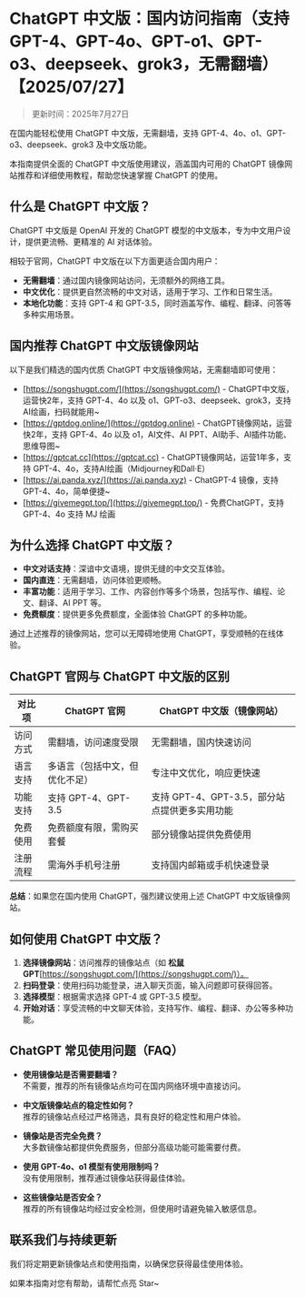 # ChatGPT 中文版：国内访问指南（支持 GPT-4、GPT-4o、GPT-o1、GPT-o3、deepseek、grok3，无需翻墙）【2025/07/27】

> 更新时间：2025年7月27日

在国内能轻松使用 ChatGPT 中文版，无需翻墙，支持 GPT-4、4o、o1、GPT-o3、deepseek、grok3 及中文版功能。

本指南提供全面的 ChatGPT 中文版使用建议，涵盖国内可用的 ChatGPT 镜像网站推荐和详细使用教程，帮助您快速掌握 ChatGPT 的使用。

## 什么是 ChatGPT 中文版？

ChatGPT 中文版是 OpenAI 开发的 ChatGPT 模型的中文版本，专为中文用户设计，提供更流畅、更精准的 AI 对话体验。

相较于官网，ChatGPT 中文版在以下方面更适合国内用户：

- **无需翻墙**：通过国内镜像网站访问，无须额外的网络工具。
- **中文优化**：提供更自然流畅的中文对话，适用于学习、工作和日常生活。
- **本地化功能**：支持 GPT-4 和 GPT-3.5，同时涵盖写作、编程、翻译、问答等多种实用场景。

## 国内推荐 ChatGPT 中文版镜像网站

以下是我们精选的国内优质 ChatGPT 中文版镜像网站，无需翻墙即可使用：

- [https://songshugpt.com/](https://songshugpt.com/) - ChatGPT中文版，运营快2年，支持 GPT-4、4o 以及 o1、GPT-o3、deepseek、grok3，支持 AI绘画，扫码就能用~
- [https://gptdog.online/](https://gptdog.online) - ChatGPT镜像网站，运营快2年，支持 GPT-4、4o 以及 o1，AI文件、AI PPT、AI助手、AI插件功能、思维导图~
- [https://gptcat.cc](https://gptcat.cc) - ChatGPT镜像网站，运营1年多，支持 GPT-4、4o，支持AI绘画（Midjourney和Dall·E）
- [https://ai.panda.xyz/](https://ai.panda.xyz) - ChatGPT-4 镜像，支持 GPT-4、4o，简单便捷~
- [https://givemegpt.top/](https://givemegpt.top/) - 免费ChatGPT，支持 GPT-4、4o 支持 MJ 绘画

## 为什么选择 ChatGPT 中文版？

- **中文对话支持**：深谙中文语境，提供无缝的中文交互体验。
- **国内直连**：无需翻墙，访问体验更顺畅。
- **丰富功能**：适用于学习、工作、内容创作等多个场景，包括写作、编程、论文、翻译、AI PPT 等。
- **免费额度**：提供更多免费额度，全面体验 ChatGPT 的多种功能。

通过上述推荐的镜像网站，您可以无障碍地使用 ChatGPT，享受顺畅的在线体验。

## ChatGPT 官网与 ChatGPT 中文版的区别

| 对比项     | ChatGPT 官网              | ChatGPT 中文版（镜像网站）          |
|------------|---------------------------|-----------------------------------|
| 访问方式    | 需翻墙，访问速度受限      | 无需翻墙，国内快速访问              |
| 语言支持    | 多语言（包括中文，但优化不足） | 专注中文优化，响应更快速            |
| 功能支持    | 支持 GPT-4、GPT-3.5       | 支持 GPT-4、GPT-3.5，部分站点提供更多实用功能 |
| 免费使用    | 免费额度有限，需购买套餐   | 部分镜像站提供免费使用               |
| 注册流程    | 需海外手机号注册          | 支持国内邮箱或手机快速登录          |

**总结**：如果您在国内使用 ChatGPT，强烈建议使用上述 ChatGPT 中文版镜像网站。

## 如何使用 ChatGPT 中文版？

1. **选择镜像网站**：访问推荐的镜像站点（如 **松鼠GPT**[https://songshugpt.com/](https://songshugpt.com/)）。
2. **扫码登录**：使用扫码功能登录，进入聊天页面，输入问题即可获得回答。
3. **选择模型**：根据需求选择 GPT-4 或 GPT-3.5 模型。
4. **开始对话**：享受流畅的中文聊天体验，支持写作、编程、翻译、办公等多种功能。

## ChatGPT 常见使用问题（FAQ）

- **使用镜像站是否需要翻墙？**  
  不需要，推荐的所有镜像站点均可在国内网络环境中直接访问。

- **中文版镜像站点的稳定性如何？**  
  推荐的镜像站点经过严格筛选，具有良好的稳定性和用户体验。

- **镜像站是否完全免费？**  
  大多数镜像站都提供免费服务，但部分高级功能可能需要付费。

- **使用 GPT-4o、o1 模型有使用限制吗？**  
  没有使用限制，推荐通过镜像站获得最佳体验。

- **这些镜像站是否安全？**  
  推荐的所有镜像站均经过安全检测，但使用时请避免输入敏感信息。

## 联系我们与持续更新

我们将定期更新镜像站点和使用指南，以确保您获得最佳使用体验。

如果本指南对您有帮助，请帮忙点亮 Star~
```
